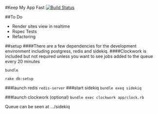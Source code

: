 #Keep My App Fast [![Build Status](https://travis-ci.org/mmplisskin/keepmyappfast.svg?branch=testing)](https://travis-ci.org/mmplisskin/keepmyappfast)



##To Do
* Render sites view in realtime
* Rspec Tests
* Refactoring


##setup
####There are a few dependencies for the development environment including postgress, redis and sidekiq.
####Clockwork is included but not required unless you want to see jobs added to the queue every 20 minutes


`bundle`

`rake db:setup`

###launch redis
`redis-server`
###start sidekiq
`bundle exeq sidekiq`


###launch clockwork (optional)
`bundle exec clockwork app/clock.rb`




Queue can be seen at .../sidekiq
